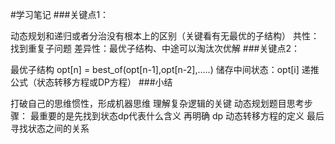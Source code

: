 #学习笔记
###关键点1：

动态规划和递归或者分治没有根本上的区别（关键看有无最优的子结构）
共性：找到重复子问题
差异性：最优子结构、中途可以淘汰次优解
###关键点2：

最优子结构 opt[n] = best_of(opt[n-1],opt[n-2],.....)
储存中间状态：opt[i]
递推公式（状态转移方程或DP方程）
###小结

打破自己的思维惯性，形成机器思维
理解复杂逻辑的关键
动态规划题目思考步骤：
最重要的是先找到状态dp代表什么含义
再明确 dp 动态转移方程的定义
最后寻找状态之间的关系